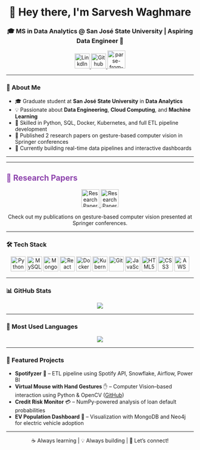 <h1 align="center">👋 Hey there, I'm Sarvesh Waghmare</h1>
<h3 align="center">🎓 MS in Data Analytics @ San José State University | Aspiring Data Engineer 🚀</h3>

<p align="center">
  <a href="https://www.linkedin.com/in/sarvesh-waghmare-8a631a16b/">
  <img src="https://cdn.jsdelivr.net/gh/devicons/devicon@latest/icons/linkedin/linkedin-original.svg"  height="40" alt="LinkdIn" />
  </a>
  <a href="https://github.com/sarvesh172000">
  <img src="https://cdn.jsdelivr.net/gh/devicons/devicon@latest/icons/github/github-original-wordmark.svg"  height="40" alt="Github" />
  </a>
  <a href="https://drive.google.com/file/d/1It90SPXWmNbPJO2g_KsiuM5ve6_Xs2D5/view?usp=drive_link">
  <img width="48" height="48" src="https://img.icons8.com/fluency/48/parse-from-clipboard.png" alt="parse-from-clipboard"/>
  </a>
</p>


---

### 🧠 About Me

- 🎓 Graduate student at **San José State University** in **Data Analytics**
- 💡 Passionate about **Data Engineering**, **Cloud Computing**, and **Machine Learning**
- 🔧 Skilled in Python, SQL, Docker, Kubernetes, and full ETL pipeline development
- 📄 Published 2 research papers on gesture-based computer vision in Springer conferences
- 🚀 Currently building real-time data pipelines and interactive dashboards

---
---

<h2 style="color:#8e44ad;">📄 Research Papers</h2>

<p align="center">
  <a href="https://drive.google.com/file/d/18BT8csBgASjvOsb3mbxJiwcIGpn2u65E/view?usp=drive_link" title="First Research Paper" target="_blank">
    <img src="https://img.icons8.com/color/48/000000/journal.png" alt="Research Paper 1 - [1st Paper]" width="48" height="48"/>
  </a>
  <a href="https://drive.google.com/file/d/128b2ZrpqKngrjkIvjFbxFigbkaJnldyq/view?usp=sharing" title="Second Research Paper" target="_blank">
    <img src="https://img.icons8.com/color/48/000000/journal.png" alt="Research Paper 2" width="48" height="48"/>
  </a>
</p>

<p align="center">
  Check out my publications on gesture-based computer vision presented at Springer conferences.
</p>

---

### 🛠️ Tech Stack

<p align="center">
  <img src="https://cdn.jsdelivr.net/gh/devicons/devicon/icons/python/python-original.svg" height="40" alt="Python"/>
  <img src="https://cdn.jsdelivr.net/gh/devicons/devicon/icons/mysql/mysql-original.svg" height="40" alt="MySQL"/>
  <img src="https://cdn.jsdelivr.net/gh/devicons/devicon/icons/mongodb/mongodb-original.svg" height="40" alt="MongoDB"/>
  <img src="https://cdn.jsdelivr.net/gh/devicons/devicon/icons/react/react-original.svg" height="40" alt="React"/>
  <img src="https://cdn.jsdelivr.net/gh/devicons/devicon/icons/docker/docker-original.svg" height="40" alt="Docker"/>
  <img src="https://cdn.jsdelivr.net/gh/devicons/devicon/icons/kubernetes/kubernetes-plain.svg" height="40" alt="Kubernetes"/>
  <img src="https://cdn.jsdelivr.net/gh/devicons/devicon/icons/git/git-original.svg" height="40" alt="Git"/>
  <img src="https://cdn.jsdelivr.net/gh/devicons/devicon/icons/javascript/javascript-original.svg" height="40" alt="JavaScript"/>
  <img src="https://cdn.jsdelivr.net/gh/devicons/devicon/icons/html5/html5-original.svg" height="40" alt="HTML5"/>
  <img src="https://cdn.jsdelivr.net/gh/devicons/devicon/icons/css3/css3-original.svg" height="40" alt="CSS3"/>
  <img src="https://cdn.jsdelivr.net/gh/devicons/devicon@latest/icons/amazonwebservices/amazonwebservices-original-wordmark.svg" height="40" alt="AWS" />
</p>

---

### 📊 GitHub Stats

<p align="center">
  <img src="https://github-readme-stats.vercel.app/api?username=sarvesh172000&show_icons=true&theme=radical&hide_border=true"/>
</p>

---

### 📌 Most Used Languages

<p align="center">
  <img src="https://github-readme-stats.vercel.app/api/top-langs/?username=sarvesh172000&layout=compact&theme=radical&hide_border=true"/>
</p>

---

### 🚀 Featured Projects

- **Spotifyzer** 🎵 – ETL pipeline using Spotify API, Snowflake, Airflow, Power BI  
- **Virtual Mouse with Hand Gestures** ✋ – Computer Vision–based interaction using Python & OpenCV ([GitHub](https://github.com/sarvesh172000/Computer-Vision-Based-Virtual-Mouse-Cursor-Using-Hand-Gesture))  
- **Credit Risk Monitor** 💳 – NumPy-powered analysis of loan default probabilities  
- **EV Population Dashboard** 🚗 – Visualization with MongoDB and Neo4j for electric vehicle adoption

---

<p align="center">
  ☕ Always learning | 💡 Always building | 🤝 Let’s connect!
</p>
